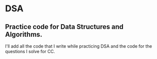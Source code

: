 # DSA
## Practice code for Data Structures and Algorithms.
I'll add all the code that I write while practicing DSA and the code for the questions I solve for CC.
